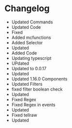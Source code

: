 # Changelog 
- Updated Commands
- Updated Code
- Fixed
- Added mcfunctions
- Added Selector
- Updated
- Added Code
- Updating typescript
- UPdated
- Updated to 0.0.17
- Updated
- Updated 1.16.0 Components
- Updated Filters
- fixed filter boolean check
- Updated
- Fixed Regex
- Fixed Regex in events
- Updated
- Fixed tellraw
- Updated
